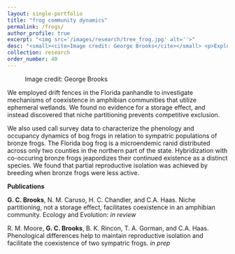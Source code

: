 ```yaml
---
layout: single-portfolio
title: "frog community dynamics"
permalink: /frogs/
author_profile: true
excerpt: "<img src='/images/research/tree_frog.jpg' alt=''>"
desc: "<small><cite>Image credit: George Brooks</cite></small> <p>Exploring coexistence mechanisms and spatiotemporal dynamics of pond-breeding amphibians</p>"
collection: research
order_number: 40
---
```



<figure class="align-right">
  <img src="{{ site.url }}{{ site.baseurl }}/images/research/hyla.JPG" alt="">
  <figcaption>Image credit: George Brooks</figcaption>
</figure> 

We employed drift fences in the Florida panhandle to investigate mechanisms of coexistence in amphibian communities that utilize ephemeral wetlands. We found no evidence for a storage effect, and instead discovered that niche partitioning prevents competitive exclusion. 

We also used call survey data to characterize the phenology and occupancy dynamics of bog frogs in relation to sympatric populations of bronze frogs. The Florida bog frog is a microendemic ranid distributed across only two counties in the northern part of the state. Hybridization with co-occuring bronze frogs jeapordizes their continued existence as a distinct species. We found that partial reproductive isolation was achieved by breeding when bronze frogs were less active.

**Publications**

**G. C. Brooks**, N. M. Caruso, H. C. Chandler, and C.A. Haas. Niche partitioning, not a storage effect, facilitates coexistence in an amphibian community. Ecology and Evolution: _in review_

R. M. Moore, **G. C. Brooks**, B. K. Rincon, T. A. Gorman, and C.A. Haas. Phenological differences help to maintain reproductive isolation and facilitate the coexistence of two sympatric frogs. _in prep_
